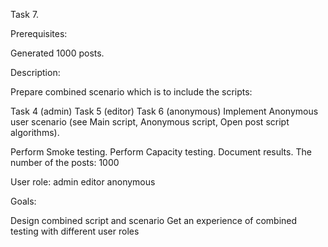 Task 7.

Prerequisites:

Generated 1000 posts.

Description:

Prepare combined scenario which is to include the scripts:

Task 4 (admin)
Task 5 (editor)
Task 6 (anonymous)
Implement Anonymous user scenario (see Main script, Anonymous script, Open post script algorithms).

Perform Smoke testing.
Perform Capacity testing.
Document results.
The number of the posts: 1000

User role:
                admin
                editor
                anonymous

Goals:

Design combined script and scenario
Get an experience of combined testing with different user roles